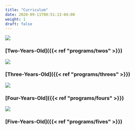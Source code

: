 ```yaml
---
title: "Curriculum"
date: 2020-09-11T00:51:13-04:00
weight: 1
draft: false
---
```


![](/programs/twos-feature.jpg)

### [Two-Years-Old]({{< ref "programs/twos" >}})

![](/programs/threes-feature.jpg)

### [Three-Years-Old]({{< ref "programs/threes" >}})

![](/programs/fours-feature.jpg)

### [Four-Years-Old]({{< ref "programs/fours" >}})

![](/programs/fives-feature.jpg)

### [Five-Years-Old]({{< ref "programs/fives" >}})
